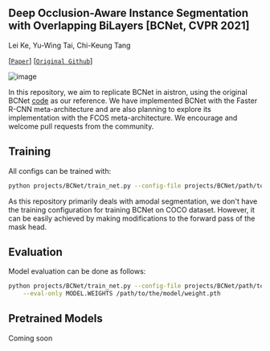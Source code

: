 ## Deep Occlusion-Aware Instance Segmentation with Overlapping BiLayers [BCNet, CVPR 2021]

Lei Ke, Yu-Wing Tai, Chi-Keung Tang

[[`Paper`](https://openaccess.thecvf.com/content/CVPR2021/papers/Ke_Deep_Occlusion-Aware_Instance_Segmentation_With_Overlapping_BiLayers_CVPR_2021_paper.pdf)] [[`Original Github`](https://github.com/lkeab/BCNet)]

![image](https://github.com/trqminh/aistron/assets/30286786/3bccf402-5b62-4507-83cc-45db5db5065b)

In this repository, we aim to replicate BCNet in aistron, 
using the original BCNet [code](https://github.com/lkeab/BCNet) as our reference. 
We have implemented BCNet with the Faster R-CNN meta-architecture
and are also planning to explore its implementation with the FCOS meta-architecture. 
We encourage and welcome pull requests from the community.


## Training
All configs can be trained with:
```bash
python projects/BCNet/train_net.py --config-file projects/BCNet/path/to/config.yaml --num-gpus 1
```
As this repository primarily deals with amodal segmentation, we don't have the training configuration for training BCNet on COCO dataset. However, it can be easily achieved by making modifications to the forward pass of the mask head.

## Evaluation
Model evaluation can be done as follows:
```bash
python projects/BCNet/train_net.py --config-file projects/BCNet/path/to/config.yaml \
    --eval-only MODEL.WEIGHTS /path/to/the/model/weight.pth
```

## Pretrained Models
Coming soon

